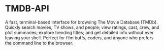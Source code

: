 # TMDB-API
A fast, terminal-based interface for browsing The Movie Database (TMDb). Quickly search movies, TV shows, and people; view ratings, cast, crew, and plot summaries; explore trending titles; and get detailed info without ever leaving your shell. Perfect for film buffs, coders, and anyone who prefers the command line to the browser.
